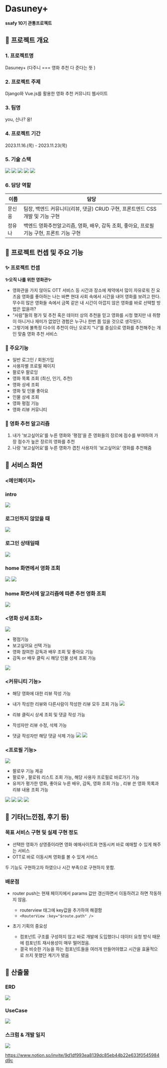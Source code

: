 # Dasuney+

**ssafy 10기 관통프로젝트**

## 🎈 프로젝트 개요

### 1. 프로젝트명

Dasuney+ (다주니 === 영화 추천 다 준다는 뜻 )

### 2. 프로젝트 주제

Django와 Vue.js를 활용한 영화 추천 커뮤니티 웹사이트

### 3. 팀명

you, 신나? 웅!

### 4. 프로젝트 기간

2023.11.16.(목) - 2023.11.23(목)

### 5. 기술 스택

  <img src="https://img.shields.io/badge/Django-092E20?style=for-the-badge&logo=Django&logoColor=white"/>
  <img src="https://img.shields.io/badge/Python-3776AB?style=for-the-badge&logo=Python&logoColor=white"/>
  <img src="https://img.shields.io/badge/Vue.js-4FC08D?style=for-the-badge&logo=vue.js&logoColor=white"/>
  <img src="https://img.shields.io/badge/javascript-F7DF1E?style=for-the-badge&logo=javascript&logoColor=white"/>
  <img src="https://img.shields.io/badge/css3-1572B6?style=for-the-badge&logo=css3&logoColor=white"/>

### 6. 담당 역할

| 이름   | 담당                                                                                       |
| ------ | ------------------------------------------------------------------------------------------ |
| 문신웅 | 팀장, 백엔드 커뮤니티(리뷰, 댓글) CRUD 구현, 프론트엔드 CSS 개발 및 기능 구현              |
| 정유나 | 백엔드 영화추천알고리즘, 영화, 배우, 감독 조회, 좋아요, 프로필 기능 구현, 프론트 기능 구현 |

## 🎈 프로젝트 컨셉 및 주요 기능

### ✨ 프로젝트 컨셉

**✨오직 나를 위한 영화관✨**

- 영화관을 가지 않아도 OTT 서비스 등 시간과 장소에 제약에서 많이 자유로워 진 요즈음
  영화를 좋아하는 나는 바쁜 현대 사회 속에서 시간을 내어 영화를 보려고 한다.
  무수히 많은 영화들 속에서 금쪽 같은 내 시간이 아깝지 않은 영화를 바로 선택할 방법은 없을까?
- “사람”들의 평가 및 추천 혹은 데이터 상의 추천을 믿고 영화를 시청 했지만 내 취향이 아니거나
  재미가 없었던 경험은 누구나 한번 쯤 있을 것으로 생각된다.
- 그렇기에 불특정 다수의 추천이 아닌 오로지 “나”를 중심으로 영화를 추천해주는
  개인 맞춤 영화 추천 서비스

### 🔧 주요기능

- 일반 로그인 / 회원가입
- 사용자별 프로필 페이지
- 팔로우 팔로잉
- 영화 목록 조회 (최신, 인기, 추천)
- 영화 상세 조회
- 영화 및 인물 좋아요
- 인물 상세 조회
- 영화 평점 기능
- 영화 리뷰 커뮤니티

### 🔧 영화 추천 알고리즘

1. 내가 '보고싶어요'를 누른 영화와 '평점'을 준 영화들의 장르에 점수를 부여하여 가장 점수가 높은 장르의 영화를 추천
2. 나랑 '보고싶어요'를 누른 영화가 겹친 사용자의 '보고싶어요' 영화를 추천해줌

## 🎈 서비스 화면

### <메인페이지>

### intro

<img src='final_result/intro.PNG'>

### 로그인하지 않았을 때

<img src='final_result/intro`.PNG'>

### 로그인 상태일때

<img src='final_result/home1.PNG'>

### home 화면에서 영화 조회

<img src='final_result/home2.PNG'>
<img src='final_result/home3.PNG'>

### home 화면서에 알고리즘에 따른 추천 영화 조회

<img src='final_result/recommend.PNG'>

### <영화 상세 조회>

<img src='final_result/detail1.PNG'>

- 평점기능
- 보고싶어요 선택 가능
- 영화 참여한 감독과 배우 조회 및 좋아요 기능
- 감독 or 배우 클릭 시 해당 인물 상세 조회 가능

<img src='final_result/actordetail.PNG'>

### <커뮤니티 기능>

- 해당 영화에 대한 리뷰 작성 가능
- 내가 작성한 리뷰와 다른사람이 작성한 리뷰 모두 조회 가능
  <img src='final_result/reviewlist.PNG'>

- 리뷰 클릭시 상세 조회 및 댓글 작성 가능
- 작성자만 리뷰 수정, 삭제 가능
- 댓글 작성자만 해당 댓글 삭제 가능
  <img src='final_result/review1.PNG'>
  <img src='final_result/review2.PNG'>

### <프로필 기능>
<img src='final_result/profile2.PNG'>

- 팔로우 기능 제공
- 팔로우 , 팔로워 리스트 조회 가능, 해당 사용자 프로필로 바로가기 가능
- 유저가 평가한 영화, 좋아요 누른 배우, 감독, 영화 조회 가능 , 리뷰 쓴 영화 목록과 리뷰 내용 조회 가능

<img src='final_result/actorlike.PNG'>
<img src='final_result/movielike.PNG'>
<img src='final_result/directorlike.PNG'>
<img src='final_result/reviewmovie.PNG'>

## 🎈 기타(느낀점, 후기 등)

### 목표 서비스 구현 및 실제 구현 정도

- 선택한 영화가 상영중이라면 영화 예매사이트와 연동시켜 바로 예매할 수 있게 해주는 서비스
- OTT로 바로 이동시켜 영화를 볼 수 있게 서비스
  <br>

두 기능도 구현하고자 하였으나 시간 부족으로 구현하지 못함.

### 배운점

- router push는 현재 페이지에서 params 값만 갱신하면서 이동하려고 하면 작동하지 않음.

  - routerview 태그에 key값을 추가하여 해결함
  - `<RouterView :key="$route.path" />`

- 초기 기획의 중요성
  - 컴포넌트 구조를 구성하지 않고 바로 개발에 도입했더니 데이터 요청 방식 때문에 컴포넌트 재사용성이 매우 떨어졌음.
  - 결국 비슷한 기능을 하는 컴포넌트들을 여러개 만들어야했고 시간을 효율적으로 쓰지 못했던 계기가 됐음

## 🎈 산출물

### ERD

<img src='final_result/erd.png'>

### UseCase

<img src='final_result/usecase.png'>

### 스크럼 & 개발 일지

<img src='final_result/plan.PNG'>

https://www.notion.so/invite/9d1df993ea8139dc85eb44b22e633f0545984d9c

